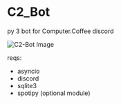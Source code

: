 # C2_Bot
py 3 bot for Computer.Coffee discord

![C2-Bot Image](https://i.imgur.com/Bxrj6qR.png)

reqs:
- asyncio
- discord
- sqlite3
- spotipy (optional module)
